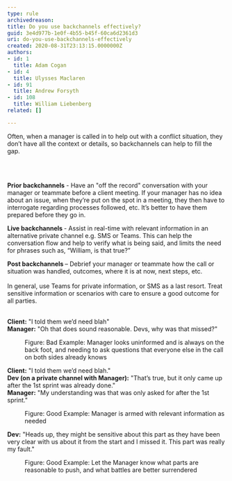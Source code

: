 ```yaml
---
type: rule
archivedreason: 
title: Do you use backchannels effectively?
guid: 3e4d977b-1e0f-4b55-b45f-60ca6d2361d3
uri: do-you-use-backchannels-effectively
created: 2020-08-31T23:13:15.0000000Z
authors:
- id: 1
  title: Adam Cogan
- id: 4
  title: Ulysses Maclaren
- id: 91
  title: Andrew Forsyth
- id: 108
  title: William Liebenberg
related: []

---
```



<p class="ssw15-rteElement-P">​Often, when a manager is called in to help out with a conflict situation, they don’t have all the context or details, so backchannels can help to fill the gap.​<br></p>
<br><excerpt class='endintro'></excerpt><br>
<p><b>Prior backchannels</b> - Have an &quot;off the record&quot; conversation with your manager or teammate before a client meeting. If your manager has no idea about an issue, when they’re put on the&#160;spot in a meeting, they then have to interrogate regarding processes followed, etc. It’s better to have them prepared before they go in.<br></p><p><b>Live&#160;backchannels </b>-&#160;Assist in real-time with relevant information in an alternative private channel e.g. SMS or Teams. This can help the conversation flow and help to verify what is being said, and limits the need for phrases such as, “William, is that true?”</p><p><b>Post&#160;backchannels&#160;</b>– Debrief your manager or teammate how the call or situation was handled, outcomes, where it is at now, next steps, etc.<br><br>In general, use Teams for private information, or SMS&#160;as a last resort. Treat sensitive information or scenarios with care to ensure a good outcome for all parties.​<br><br></p><p class="ssw15-rteElement-GreyBox"><b>Client&#58;</b> &quot;I told them we’d need blah&quot;<br><b>Manager&#58;</b> &quot;Oh that does sound reasonable. Devs, why was that missed?&quot;</p><dd class="ssw15-rteElement-FigureBad">Figure&#58; Bad Example&#58; Manager looks uninformed and is always on the back foot, and needing to ask questions that everyone else in the call on both sides already knows<br></dd><p class="ssw15-rteElement-GreyBox"><b>Client&#58;</b> &quot;I told them we’d need blah.&quot;<br><b>Dev (on a private channel with Manager)&#58;</b> &quot;That’s true, but it only came up after the 1st sprint was already done.&quot;<br><b>Manager&#58;</b> &quot;My understanding was that was only asked for after the 1st sprint.&quot;<br></p><dd class="ssw15-rteElement-FigureGood">Figure&#58; Good Example&#58; Manager is armed with relevant information as needed<br></dd><p class="ssw15-rteElement-GreyBox"><b>Dev&#58;</b> &quot;Heads up, they might be sensitive about this part as they have been very clear with us about it from the start and I missed it. This part was really my fault.&quot;<br></p><dd class="ssw15-rteElement-FigureGood">Figure&#58; Good Example&#58; Let the Manager know what parts are reasonable to push, and what battles are better surrendered<br></dd>


